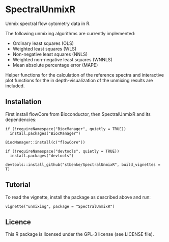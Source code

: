# SpectralUnmixR

Unmix spectral flow cytometry data in R.

The following unmixing algorithms are currently implemented:

- Ordinary least squares (OLS)
- Weighted least squares (WLS)
- Non-negative least squares (NNLS)
- Weighted non-negative least squares (WNNLS)
- Mean absolute percentage error (MAPE)

Helper functions for the calculation of the reference spectra and interactive plot functions for the in depth-visualization of the unmixing results are included.


## Installation

First install flowCore from Bioconductor, then SpectralUnmixR and its dependencies:

```
if (!requireNamespace("BiocManager", quietly = TRUE))
  install.packages("BiocManager")

BiocManager::install(c("flowCore"))

if (!requireNamespace("devtools", quietly = TRUE))
  install.packages("devtools")

devtools::install_github("stbenke/SpectralUnmixR", build_vignettes = T)
```

## Tutorial

To read the vignette, install the package as described above and run:

```
vignette("unmixing", package = "SpectralUnmixR")
```


## Licence
This R package is licensed under the GPL-3 license (see LICENSE file).
